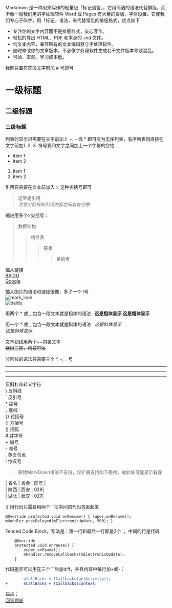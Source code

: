 Markdown 是一种用来写作的轻量级「标记语言」，它用简洁的语法代替排版，而不像一般我们用的字处理软件 Word 或 Pages 有大量的排版、字体设置。它使我们专心于码字，用「标记」语法，来代替常见的排版格式，优点如下

* 专注你的文字内容而不是排版样式，安心写作。
* 轻松的导出 HTML、PDF 和本身的 .md 文件。
* 纯文本内容，兼容所有的文本编辑器与字处理软件。
* 随时修改你的文章版本，不必像字处理软件生成若干文件版本导致混乱。
* 可读、直观、学习成本低。

标题只要在这段文字前加 # 号即可
# 一级标题
## 二级标题
### 三级标题

列表的显示只需要在文字前加上 +, - 或 * 即可变为无序列表，有序列表则直接在文字前加1. 2. 3. 符号要和文字之间加上一个字符的空格
* item 1
* item 2
1. item 1
2. item 2

引用只需要在文本前加入 > 这种尖括号即可
>这里是引用  
*注意尖括号和引用内容之间以有空格*

缩进用多个>尖括号：  
>数据结构
>>线性表
>>>链表
>>>>单链表


插入链接  
[BAIDU](https://www.baidu.com)  
[Google](https://www.google.com)  

插入图片的语法和链接很像，多了一个 !号  
![mark_icon](https://timgsa.baidu.com/timg?image&quality=80&size=b10000_10000&sec=1504491447&di=a212e399c6a3c35d2c71352c83f8651d&src=http://img.phperz.com/data/icon/14166289897448.jpg)  
![baidu](http://www.baidu.com/img/bdlogo.gif)

用两个 * 或 _ 包含一段文本就是粗体的语法   
 **这是粗体显示**
 __这是粗体显示__

用一个 * 或 _ 包含一段文本就是斜体的语法  
*这是斜体显示*  
_这是斜体显示_

文本划线用两个\~\~包裹文本    
~~绕树三匝，何枝可依~~

分割线的语法只需要三个 *, -, _ 号
***   
-----
_____

反斜杠和转义字符  
\\   反斜线  
`   反引号  
\*   星号  
_   底线  
{}  花括号  
[]  方括号  
()  括弧  
\#   井字号  
\+   加号  
\-   减号  
.   英文句点  
!   惊叹号  

>原始MarkDown语法不支持，仅扩展支持如下表格，故此处可能显示有误  

| 省名          | 省会         | 区号 |  
| 陕西          | 西安         | 029|  
| 湖北          | 武汉         | 027|  


引用代码只需要用两个 ` 把中间的代码包裹起来  

`@Override
    protected void onResume() {
        super.onResume();
        mHandler.postDelayed(mElectronicUpdate, 500);
    }`


Fenced Code Block，写法是：第一行和最后一行都是3个 \`，中间的行是代码  
```
    @Override
    protected void onPause() {
        super.onPause();
        mHandler.removeCallbacks(mElectronicUpdate);
    }
```

代码差异可以用在三个\`\`\`后加diff，并且内容中每行加+或-：  
``` diff
-       mCallBacks = (Callbacks)getActivity();
+       mCallBacks = (Callbacks)context;
```

锚点：  
[回到顶部](#readme)
